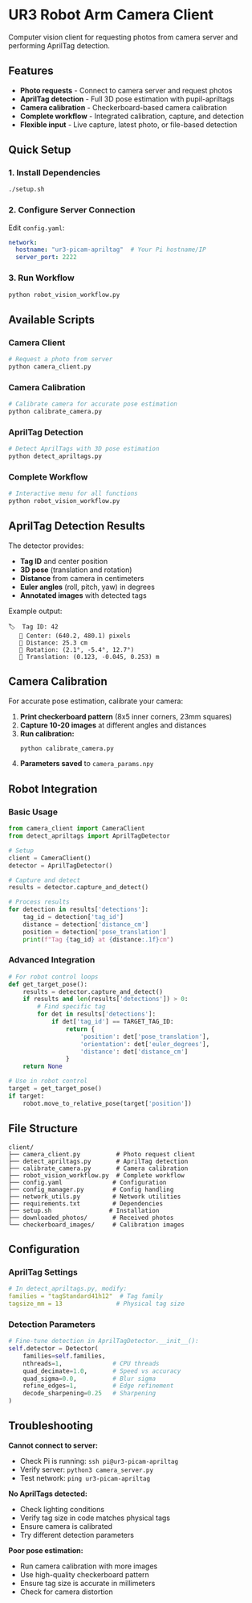 # UR3 Robot Arm Camera Client

Computer vision client for requesting photos from camera server and performing AprilTag detection.

## Features

- **Photo requests** - Connect to camera server and request photos
- **AprilTag detection** - Full 3D pose estimation with pupil-apriltags
- **Camera calibration** - Checkerboard-based camera calibration
- **Complete workflow** - Integrated calibration, capture, and detection
- **Flexible input** - Live capture, latest photo, or file-based detection

## Quick Setup

### 1. Install Dependencies
```bash
./setup.sh
```

### 2. Configure Server Connection
Edit `config.yaml`:
```yaml
network:
  hostname: "ur3-picam-apriltag"  # Your Pi hostname/IP
  server_port: 2222
```

### 3. Run Workflow
```bash
python robot_vision_workflow.py
```

## Available Scripts

### Camera Client
```bash
# Request a photo from server
python camera_client.py
```

### Camera Calibration  
```bash
# Calibrate camera for accurate pose estimation
python calibrate_camera.py
```

### AprilTag Detection
```bash
# Detect AprilTags with 3D pose estimation
python detect_apriltags.py
```

### Complete Workflow
```bash
# Interactive menu for all functions
python robot_vision_workflow.py
```

## AprilTag Detection Results

The detector provides:
- **Tag ID** and center position
- **3D pose** (translation and rotation)
- **Distance** from camera in centimeters
- **Euler angles** (roll, pitch, yaw) in degrees
- **Annotated images** with detected tags

Example output:
```
🏷️  Tag ID: 42
   📍 Center: (640.2, 480.1) pixels
   📏 Distance: 25.3 cm
   🔄 Rotation: (2.1°, -5.4°, 12.7°)
   📐 Translation: (0.123, -0.045, 0.253) m
```

## Camera Calibration

For accurate pose estimation, calibrate your camera:

1. **Print checkerboard pattern** (8x5 inner corners, 23mm squares)
2. **Capture 10-20 images** at different angles and distances
3. **Run calibration:**
   ```bash
   python calibrate_camera.py
   ```
4. **Parameters saved** to `camera_params.npy`

## Robot Integration

### Basic Usage
```python
from camera_client import CameraClient
from detect_apriltags import AprilTagDetector

# Setup
client = CameraClient()
detector = AprilTagDetector()

# Capture and detect
results = detector.capture_and_detect()

# Process results
for detection in results['detections']:
    tag_id = detection['tag_id']
    distance = detection['distance_cm']
    position = detection['pose_translation']
    print(f"Tag {tag_id} at {distance:.1f}cm")
```

### Advanced Integration
```python
# For robot control loops
def get_target_pose():
    results = detector.capture_and_detect()
    if results and len(results['detections']) > 0:
        # Find specific tag
        for det in results['detections']:
            if det['tag_id'] == TARGET_TAG_ID:
                return {
                    'position': det['pose_translation'],
                    'orientation': det['euler_degrees'],
                    'distance': det['distance_cm']
                }
    return None

# Use in robot control
target = get_target_pose()
if target:
    robot.move_to_relative_pose(target['position'])
```

## File Structure

```
client/
├── camera_client.py          # Photo request client
├── detect_apriltags.py       # AprilTag detection
├── calibrate_camera.py       # Camera calibration
├── robot_vision_workflow.py  # Complete workflow
├── config.yaml              # Configuration
├── config_manager.py        # Config handling  
├── network_utils.py         # Network utilities
├── requirements.txt         # Dependencies
├── setup.sh                # Installation
├── downloaded_photos/       # Received photos
└── checkerboard_images/     # Calibration images
```

## Configuration

### AprilTag Settings
```yaml
# In detect_apriltags.py, modify:
families = "tagStandard41h12"  # Tag family
tagsize_mm = 13               # Physical tag size
```

### Detection Parameters
```python
# Fine-tune detection in AprilTagDetector.__init__():
self.detector = Detector(
    families=self.families,
    nthreads=1,              # CPU threads
    quad_decimate=1.0,       # Speed vs accuracy
    quad_sigma=0.0,          # Blur sigma
    refine_edges=1,          # Edge refinement
    decode_sharpening=0.25   # Sharpening
)
```

## Troubleshooting

**Cannot connect to server:**
- Check Pi is running: `ssh pi@ur3-picam-apriltag`
- Verify server: `python3 camera_server.py`
- Test network: `ping ur3-picam-apriltag`

**No AprilTags detected:**
- Check lighting conditions
- Verify tag size in code matches physical tags
- Ensure camera is calibrated
- Try different detection parameters

**Poor pose estimation:**
- Run camera calibration with more images
- Use high-quality checkerboard pattern
- Ensure tag size is accurate in millimeters
- Check for camera distortion
